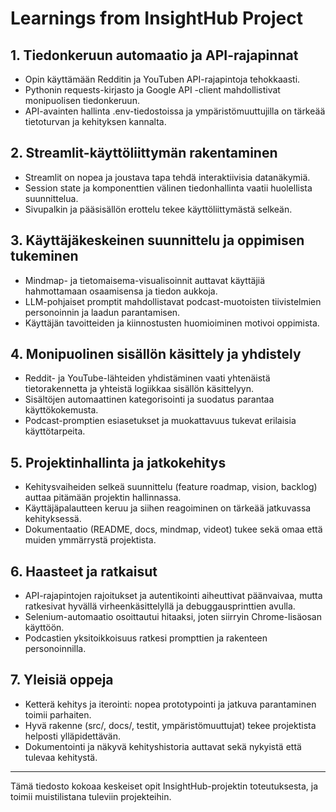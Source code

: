 # Learnings from InsightHub Project

## 1. Tiedonkeruun automaatio ja API-rajapinnat
- Opin käyttämään Redditin ja YouTuben API-rajapintoja tehokkaasti.
- Pythonin requests-kirjasto ja Google API -client mahdollistivat monipuolisen tiedonkeruun.
- API-avainten hallinta .env-tiedostoissa ja ympäristömuuttujilla on tärkeää tietoturvan ja kehityksen kannalta.

## 2. Streamlit-käyttöliittymän rakentaminen
- Streamlit on nopea ja joustava tapa tehdä interaktiivisia datanäkymiä.
- Session state ja komponenttien välinen tiedonhallinta vaatii huolellista suunnittelua.
- Sivupalkin ja pääsisällön erottelu tekee käyttöliittymästä selkeän.

## 3. Käyttäjäkeskeinen suunnittelu ja oppimisen tukeminen
- Mindmap- ja tietomaisema-visualisoinnit auttavat käyttäjiä hahmottamaan osaamisensa ja tiedon aukkoja.
- LLM-pohjaiset promptit mahdollistavat podcast-muotoisten tiivistelmien personoinnin ja laadun parantamisen.
- Käyttäjän tavoitteiden ja kiinnostusten huomioiminen motivoi oppimista.

## 4. Monipuolinen sisällön käsittely ja yhdistely
- Reddit- ja YouTube-lähteiden yhdistäminen vaati yhtenäistä tietorakennetta ja yhteistä logiikkaa sisällön käsittelyyn.
- Sisältöjen automaattinen kategorisointi ja suodatus parantaa käyttökokemusta.
- Podcast-promptien esiasetukset ja muokattavuus tukevat erilaisia käyttötarpeita.

## 5. Projektinhallinta ja jatkokehitys
- Kehitysvaiheiden selkeä suunnittelu (feature roadmap, vision, backlog) auttaa pitämään projektin hallinnassa.
- Käyttäjäpalautteen keruu ja siihen reagoiminen on tärkeää jatkuvassa kehityksessä.
- Dokumentaatio (README, docs, mindmap, videot) tukee sekä omaa että muiden ymmärrystä projektista.

## 6. Haasteet ja ratkaisut
- API-rajapintojen rajoitukset ja autentikointi aiheuttivat päänvaivaa, mutta ratkesivat hyvällä virheenkäsittelyllä ja debuggausprinttien avulla.
- Selenium-automaatio osoittautui hitaaksi, joten siirryin Chrome-lisäosan käyttöön.
- Podcastien yksitoikkoisuus ratkesi prompttien ja rakenteen personoinnilla.

## 7. Yleisiä oppeja
- Ketterä kehitys ja iterointi: nopea prototypointi ja jatkuva parantaminen toimii parhaiten.
- Hyvä rakenne (src/, docs/, testit, ympäristömuuttujat) tekee projektista helposti ylläpidettävän.
- Dokumentointi ja näkyvä kehityshistoria auttavat sekä nykyistä että tulevaa kehitystä.

---

Tämä tiedosto kokoaa keskeiset opit InsightHub-projektin toteutuksesta, ja toimii muistilistana tuleviin projekteihin.
